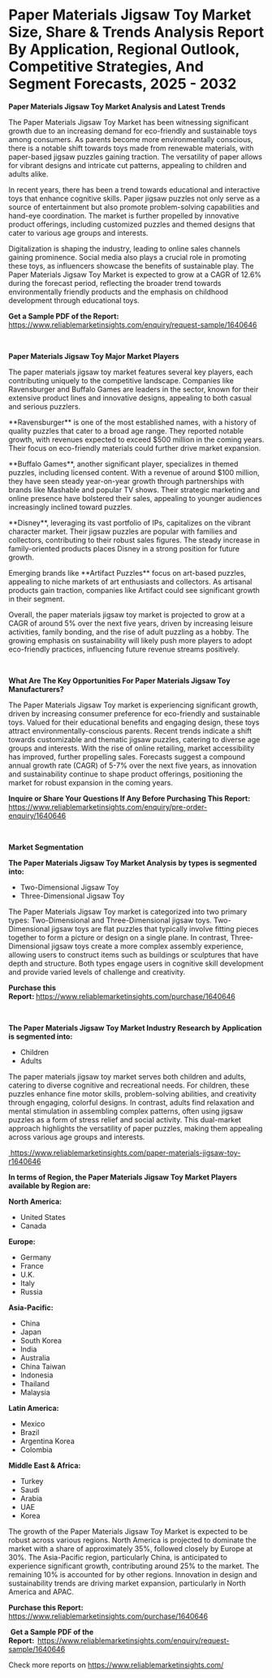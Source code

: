 <p><h1>Paper Materials Jigsaw Toy Market Size, Share & Trends Analysis Report By Application, Regional Outlook, Competitive Strategies, And Segment Forecasts, 2025 - 2032</h1></p><p><strong>Paper Materials Jigsaw Toy Market Analysis and Latest Trends</strong></p>
<p><p>The Paper Materials Jigsaw Toy Market has been witnessing significant growth due to an increasing demand for eco-friendly and sustainable toys among consumers. As parents become more environmentally conscious, there is a notable shift towards toys made from renewable materials, with paper-based jigsaw puzzles gaining traction. The versatility of paper allows for vibrant designs and intricate cut patterns, appealing to children and adults alike.</p><p>In recent years, there has been a trend towards educational and interactive toys that enhance cognitive skills. Paper jigsaw puzzles not only serve as a source of entertainment but also promote problem-solving capabilities and hand-eye coordination. The market is further propelled by innovative product offerings, including customized puzzles and themed designs that cater to various age groups and interests.</p><p>Digitalization is shaping the industry, leading to online sales channels gaining prominence. Social media also plays a crucial role in promoting these toys, as influencers showcase the benefits of sustainable play. The Paper Materials Jigsaw Toy Market is expected to grow at a CAGR of 12.6% during the forecast period, reflecting the broader trend towards environmentally friendly products and the emphasis on childhood development through educational toys.</p></p>
<p><strong>Get a Sample PDF of the Report:&nbsp;</strong> <a href="https://www.reliablemarketinsights.com/enquiry/request-sample/1640646?utm_campaign=3274&utm_medium=2&utm_source=Github&utm_content=ia&utm_term=23032025&utm_id=paper-materials-jigsaw-toy">https://www.reliablemarketinsights.com/enquiry/request-sample/1640646</a></p>
<p>&nbsp;</p>
<p><strong>Paper Materials Jigsaw Toy Major Market Players</strong></p>
<p><p>The paper materials jigsaw toy market features several key players, each contributing uniquely to the competitive landscape. Companies like Ravensburger and Buffalo Games are leaders in the sector, known for their extensive product lines and innovative designs, appealing to both casual and serious puzzlers.</p><p>**Ravensburger** is one of the most established names, with a history of quality puzzles that cater to a broad age range. They reported notable growth, with revenues expected to exceed $500 million in the coming years. Their focus on eco-friendly materials could further drive market expansion.</p><p>**Buffalo Games**, another significant player, specializes in themed puzzles, including licensed content. With a revenue of around $100 million, they have seen steady year-on-year growth through partnerships with brands like Mashable and popular TV shows. Their strategic marketing and online presence have bolstered their sales, appealing to younger audiences increasingly inclined toward puzzles. </p><p>**Disney**, leveraging its vast portfolio of IPs, capitalizes on the vibrant character market. Their jigsaw puzzles are popular with families and collectors, contributing to their robust sales figures. The steady increase in family-oriented products places Disney in a strong position for future growth.</p><p>Emerging brands like **Artifact Puzzles** focus on art-based puzzles, appealing to niche markets of art enthusiasts and collectors. As artisanal products gain traction, companies like Artifact could see significant growth in their segment.</p><p>Overall, the paper materials jigsaw toy market is projected to grow at a CAGR of around 5% over the next five years, driven by increasing leisure activities, family bonding, and the rise of adult puzzling as a hobby. The growing emphasis on sustainability will likely push more players to adopt eco-friendly practices, influencing future revenue streams positively.</p></p>
<p>&nbsp;</p>
<p><strong>What Are The Key Opportunities For Paper Materials Jigsaw Toy Manufacturers?</strong></p>
<p><p>The Paper Materials Jigsaw Toy market is experiencing significant growth, driven by increasing consumer preference for eco-friendly and sustainable toys. Valued for their educational benefits and engaging design, these toys attract environmentally-conscious parents. Recent trends indicate a shift towards customizable and thematic jigsaw puzzles, catering to diverse age groups and interests. With the rise of online retailing, market accessibility has improved, further propelling sales. Forecasts suggest a compound annual growth rate (CAGR) of 5-7% over the next five years, as innovation and sustainability continue to shape product offerings, positioning the market for robust expansion in the coming years.</p></p>
<p><strong>Inquire or Share Your Questions If Any Before Purchasing This Report:</strong> <a href="https://www.reliablemarketinsights.com/enquiry/pre-order-enquiry/1640646?utm_campaign=3274&utm_medium=2&utm_source=Github&utm_content=ia&utm_term=23032025&utm_id=paper-materials-jigsaw-toy">https://www.reliablemarketinsights.com/enquiry/pre-order-enquiry/1640646</a></p>
<p>&nbsp;</p>
<p><strong>Market Segmentation</strong></p>
<p><strong>The Paper Materials Jigsaw Toy Market Analysis by types is segmented into:</strong></p>
<p><ul><li>Two-Dimensional Jigsaw Toy</li><li>Three-Dimensional Jigsaw Toy</li></ul></p>
<p><p>The Paper Materials Jigsaw Toy market is categorized into two primary types: Two-Dimensional and Three-Dimensional jigsaw toys. Two-Dimensional jigsaw toys are flat puzzles that typically involve fitting pieces together to form a picture or design on a single plane. In contrast, Three-Dimensional jigsaw toys create a more complex assembly experience, allowing users to construct items such as buildings or sculptures that have depth and structure. Both types engage users in cognitive skill development and provide varied levels of challenge and creativity.</p></p>
<p><strong>Purchase this Report:&nbsp;</strong><a href="https://www.reliablemarketinsights.com/purchase/1640646?utm_campaign=3274&utm_medium=2&utm_source=Github&utm_content=ia&utm_term=23032025&utm_id=paper-materials-jigsaw-toy">https://www.reliablemarketinsights.com/purchase/1640646</a></p>
<p>&nbsp;</p>
<p><strong>The Paper Materials Jigsaw Toy Market Industry Research by Application is segmented into:</strong></p>
<p><ul><li>Children</li><li>Adults</li></ul></p>
<p><p>The paper materials jigsaw toy market serves both children and adults, catering to diverse cognitive and recreational needs. For children, these puzzles enhance fine motor skills, problem-solving abilities, and creativity through engaging, colorful designs. In contrast, adults find relaxation and mental stimulation in assembling complex patterns, often using jigsaw puzzles as a form of stress relief and social activity. This dual-market approach highlights the versatility of paper puzzles, making them appealing across various age groups and interests.</p></p>
<p><a href="https://www.reliablemarketinsights.com/paper-materials-jigsaw-toy-r1640646?utm_campaign=3274&utm_medium=2&utm_source=Github&utm_content=ia&utm_term=23032025&utm_id=paper-materials-jigsaw-toy">&nbsp;https://www.reliablemarketinsights.com/paper-materials-jigsaw-toy-r1640646</a></p>
<p><strong>In terms of Region, the Paper Materials Jigsaw Toy Market Players available by Region are:</strong></p>
<p>
    <p> <strong> North America: </strong>
        <ul>
            <li>United States</li>
            <li>Canada</li>
        </ul>
        </p> 
    <p> <strong> Europe: </strong>
        <ul>
            <li>Germany</li>
            <li>France</li>
            <li>U.K.</li>
            <li>Italy</li>
            <li>Russia</li>
        </ul>
        </p> 
    <p> <strong> Asia-Pacific: </strong>
        <ul>
            <li>China</li>
            <li>Japan</li>
            <li>South Korea</li>
            <li>India</li>
            <li>Australia</li>
            <li>China Taiwan</li>
            <li>Indonesia</li>
            <li>Thailand</li>
            <li>Malaysia</li>
        </ul>
        </p> 
    <p> <strong> Latin America: </strong>
        <ul>
            <li>Mexico</li>
            <li>Brazil</li>
            <li>Argentina Korea</li>
            <li>Colombia</li>
        </ul>
        </p> 
    <p> <strong> Middle East & Africa: </strong>
        <ul>
            <li>Turkey</li>
            <li>Saudi</li>
            <li>Arabia</li>
            <li>UAE</li>
            <li>Korea</li>
        </ul>
    </p>
    </p>
<p><p>The growth of the Paper Materials Jigsaw Toy Market is expected to be robust across various regions. North America is projected to dominate the market with a share of approximately 35%, followed closely by Europe at 30%. The Asia-Pacific region, particularly China, is anticipated to experience significant growth, contributing around 25% to the market. The remaining 10% is accounted for by other regions. Innovation in design and sustainability trends are driving market expansion, particularly in North America and APAC.</p></p>
<p><strong>Purchase this Report: </strong><a href="https://www.reliablemarketinsights.com/purchase/1640646?utm_campaign=3274&utm_medium=2&utm_source=Github&utm_content=ia&utm_term=23032025&utm_id=paper-materials-jigsaw-toy">https://www.reliablemarketinsights.com/purchase/1640646</a></p>
<p>&nbsp;<strong>Get a Sample PDF of the Report:&nbsp;&nbsp;</strong><a href="https://www.reliablemarketinsights.com/enquiry/request-sample/1640646?utm_campaign=3274&utm_medium=2&utm_source=Github&utm_content=ia&utm_term=23032025&utm_id=paper-materials-jigsaw-toy">https://www.reliablemarketinsights.com/enquiry/request-sample/1640646</a></p>
<p><strong></strong></p>
<p>Check more reports on <a href="https://www.reliablemarketinsights.com/?utm_campaign=3274&utm_medium=2&utm_source=Github&utm_content=ia&utm_term=23032025&utm_id=paper-materials-jigsaw-toy">https://www.reliablemarketinsights.com/</a></p>